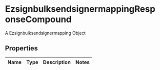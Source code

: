 

# EzsignbulksendsignermappingResponseCompound

A Ezsignbulksendsignermapping Object

## Properties

| Name | Type | Description | Notes |
|------------ | ------------- | ------------- | -------------|



